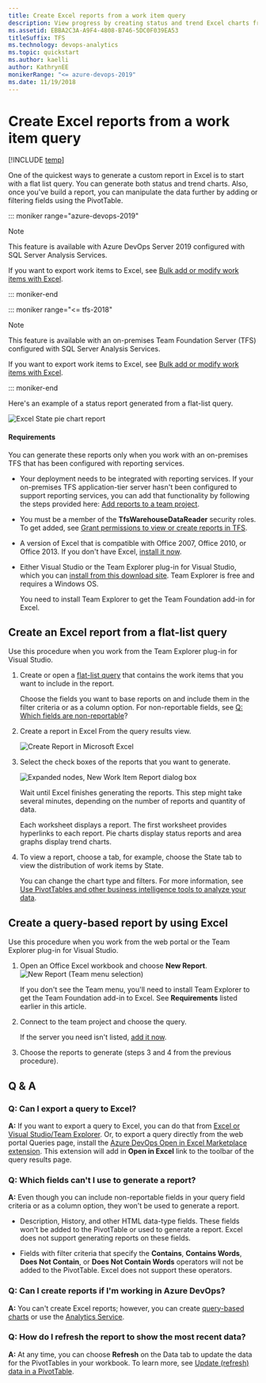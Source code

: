```yaml
---
title: Create Excel reports from a work item query
description: View progress by creating status and trend Excel charts from a flat list query when connecting to a team project on Team Foundation Server
ms.assetid: EBBA2C3A-A9F4-4808-B746-5DC0F039EA53
titleSuffix: TFS
ms.technology: devops-analytics
ms.topic: quickstart
ms.author: kaelli
author: KathrynEE
monikerRange: "<= azure-devops-2019"
ms.date: 11/19/2018
---
```


# Create Excel reports from a work item query

[!INCLUDE [temp](./includes/tfs-report-platform-version.md)]

One of the quickest ways to generate a custom report in Excel is to start with a flat list query. You can generate both status and trend charts. Also, once you've build a report, you can manipulate the data further by adding or filtering fields using the PivotTable.

::: moniker range="azure-devops-2019"

> [!NOTE]  
> This feature is available with Azure DevOps Server 2019 configured with SQL Server Analysis Services.
>
> If you want to export work items to Excel, see [Bulk add or modify work items with Excel](../boards/backlogs/office/bulk-add-modify-work-items-excel.md).

::: moniker-end

::: moniker range="<= tfs-2018"

> [!NOTE]  
> This feature is available with an on-premises Team Foundation Server (TFS) configured with SQL Server Analysis Services.
>
> If you want to export work items to Excel, see [Bulk add or modify work items with Excel](../boards/backlogs/office/bulk-add-modify-work-items-excel.md).

::: moniker-end

Here's an example of a status report generated from a flat-list query.

![Excel State pie chart report](media/IC733832.png)

#### Requirements

You can generate these reports only when you work with an on-premises TFS that has been configured with reporting services.

- Your deployment needs to be integrated with reporting services. If your on-premises TFS application-tier server hasn't been configured to support reporting services, you can add that functionality by following the steps provided here: [Add reports to a team project](./admin/add-reports-to-a-team-project.md).

* You must be a member of the **TfsWarehouseDataReader** security roles. To get added, see [Grant permissions to view or create reports in TFS](./admin/grant-permissions-to-reports.md).

* A version of Excel that is compatible with Office 2007, Office 2010, or Office 2013. If you don't have Excel, [install it now](https://office.microsoft.com/excel/).

* Either Visual Studio or the Team Explorer plug-in for Visual Studio, which you can [install from this download site](https://visualstudio.microsoft.com/downloads/download-visual-studio-vs). Team Explorer is free and requires a Windows OS.

  You need to install Team Explorer to get the Team Foundation add-in for Excel.

## Create an Excel report from a flat-list query

Use this procedure when you work from the Team Explorer plug-in for Visual Studio.

1. Create or open a [flat-list query](../boards/queries/using-queries.md#flat-list-query) that contains the work items that you want to include in the report.

   Choose the fields you want to base reports on and include them in the filter criteria or as a column option. For non-reportable fields, see [Q: Which fields are non-reportable](#which_fields_are_non_reportable)?

2. Create a report in Excel From the query results view.

   ![Create Report in Microsoft Excel](media/IC730317.png)

3. Select the check boxes of the reports that you want to generate.

   ![Expanded nodes, New Work Item Report dialog box](media/IC730318.png)

   Wait until Excel finishes generating the reports. This step might take several minutes, depending on the number of reports and quantity of data.

   Each worksheet displays a report. The first worksheet provides hyperlinks to each report. Pie charts display status reports and area graphs display trend charts.

4. To view a report, choose a tab, for example, choose the State tab to view the distribution of work items by State.

   You can change the chart type and filters. For more information, see [Use PivotTables and other business intelligence tools to analyze your data](https://office.microsoft.com/excel-help/use-pivottables-and-other-business-intelligence-tools-to-analyze-your-data-HA104042322.aspx?CTT=1).

## Create a query-based report by using Excel

Use this procedure when you work from the web portal or the Team Explorer plug-in for Visual Studio.

1. Open an Office Excel workbook and choose **New Report**.  
   ![New Report (Team menu selection)](media/IC733833.png)

   If you don't see the Team menu, you'll need to install Team Explorer to get the Team Foundation add-in to Excel. See **Requirements** listed earlier in this article.

2. Connect to the team project and choose the query.

   If the server you need isn't listed, [add it now](../organizations/projects/connect-to-projects.md).

3. Choose the reports to generate (steps 3 and 4 from the previous procedure).

## Q & A

<!-- BEGINSECTION class="md-qanda" -->

### Q: Can I export a query to Excel?

**A:** If you want to export a query to Excel, you can do that from [Excel or Visual Studio/Team Explorer](../boards/backlogs/office/bulk-add-modify-work-items-excel.md). Or, to export a query directly from the web portal Queries page, install the [Azure DevOps Open in Excel Marketplace extension](https://marketplace.visualstudio.com/items?itemName=blueprint.vsts-open-work-items-in-excel). This extension will add in **Open in Excel** link to the toolbar of the query results page.

<a id="which_fields_are_non_reportable"></a>

### Q: Which fields can't I use to generate a report?

**A:** Even though you can include non-reportable fields in your query field criteria or as a column option, they won't be used to generate a report.

- Description, History, and other HTML data-type fields. These fields won't be added to the PivotTable or used to generate a report. Excel does not support generating reports on these fields.

- Fields with filter criteria that specify the **Contains**, **Contains Words**, **Does Not Contain**, or **Does Not Contain Words** operators will not be added to the PivotTable. Excel does not support these operators.

### Q: Can I create reports if I'm working in Azure DevOps?

**A:** You can't create Excel reports; however, you can create [query-based charts](./dashboards/charts.md) or use the [Analytics Service](./powerbi/what-is-analytics.md?toc=/azure/devops/report/toc.json&bc=/azure/devops/report/breadcrumb/toc.json).

### Q: How do I refresh the report to show the most recent data?

**A:** At any time, you can choose **Refresh** on the Data tab to update the data for the PivotTables in your workbook. To learn more, see [Update (refresh) data in a PivotTable](https://office.microsoft.com/excel-help/update-refresh-data-in-a-pivottable-HA102840043.aspx?CTT=1).

<!-- ENDSECTION -->
